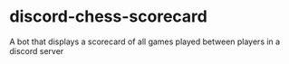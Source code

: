 # discord-chess-scorecard
A bot that displays a scorecard of all games played between players in a discord server

